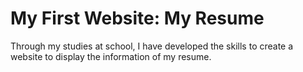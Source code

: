 <h1>My First Website: My Resume</h1>

Through my studies at school, I have developed the skills to create a website to display the information of my resume.
